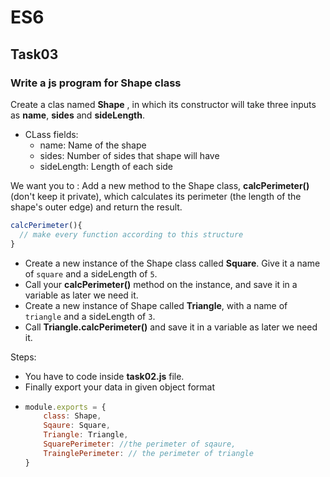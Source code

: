 # ES6
## Task03
### Write a js program for Shape class
Create a clas named **Shape** , in which its constructor will take three inputs as **name**, **sides** and **sideLength**.
* CLass fields:
  * name: Name of the shape
  * sides: Number of sides that shape will have
  * sideLength: Length of each side

We want you to :
Add a new method to the Shape class, **calcPerimeter()** (don't keep it private), which calculates its perimeter (the length of the shape's outer edge) and return the result.
```js
calcPerimeter(){
  // make every function according to this structure
}
```
* Create a new instance of the Shape class called **Square**. Give it a name of `square` and a sideLength of `5`.
* Call your **calcPerimeter()** method on the instance, and save it in a variable as later we need it.
* Create a new instance of Shape called **Triangle**, with a name of `triangle` and a sideLength of `3`.
* Call **Triangle.calcPerimeter()** and save it in a variable as later we need it.

Steps:
* You have to code inside **task02.js** file.
* Finally export your data in given object format  
* ```js
  module.exports = {
      class: Shape,
      Sqaure: Square,
      Triangle: Triangle,
      SquarePerimeter: //the perimeter of sqaure,
      TrainglePerimeter: // the perimeter of triangle
  }
  ```

